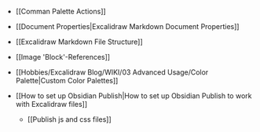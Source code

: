 - [[Comman Palette Actions]]
- [[Document Properties|Excalidraw Markdown Document Properties]]
- [[Excalidraw Markdown File Structure]]

- [[Image 'Block'-References]]
- [[Hobbies/Excalidraw Blog/WIKI/03 Advanced Usage/Color Palette|Custom Color Palettes]]

- [[How to set up Obsidian Publish|How to set up Obsidian Publish to work with Excalidraw files]]
  - [[Publish js and css files]]

